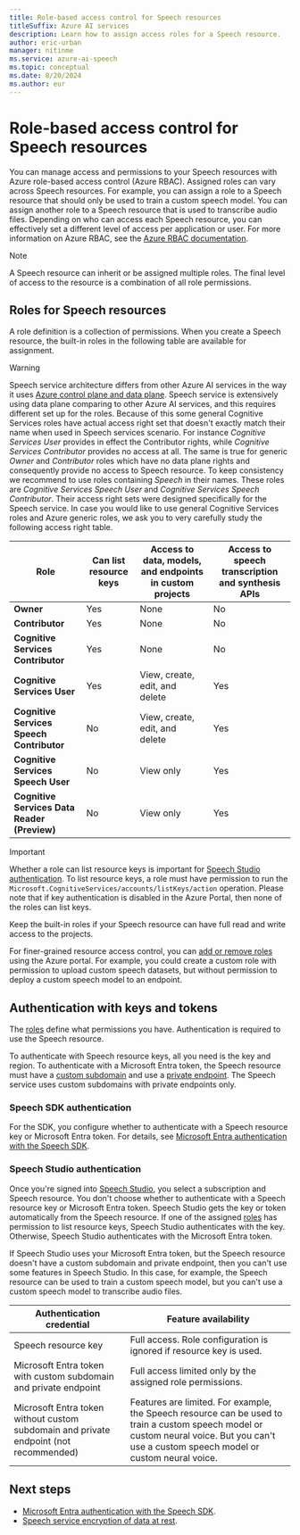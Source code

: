 ```yaml
---
title: Role-based access control for Speech resources
titleSuffix: Azure AI services
description: Learn how to assign access roles for a Speech resource.
author: eric-urban
manager: nitinme
ms.service: azure-ai-speech
ms.topic: conceptual
ms.date: 8/20/2024
ms.author: eur
---
```


# Role-based access control for Speech resources

You can manage access and permissions to your Speech resources with Azure role-based access control (Azure RBAC). Assigned roles can vary across Speech resources. For example, you can assign a role to a Speech resource that should only be used to train a custom speech model. You can assign another role to a Speech resource that is used to transcribe audio files. Depending on who can access each Speech resource, you can effectively set a different level of access per application or user. For more information on Azure RBAC, see the [Azure RBAC documentation](/azure/role-based-access-control/overview).

> [!NOTE]
> A Speech resource can inherit or be assigned multiple roles. The final level of access to the resource is a combination of all role permissions.

## Roles for Speech resources

A role definition is a collection of permissions. When you create a Speech resource, the built-in roles in the following table are available for assignment. 

> [!WARNING]
> Speech service architecture differs from other Azure AI services in the way it uses [Azure control plane and data plane](/azure/azure-resource-manager/management/control-plane-and-data-plane). Speech service is extensively using data plane comparing to other Azure AI services, and this requires different set up for the roles. Because of this some general Cognitive Services roles have actual access right set that doesn't exactly match their name when used in Speech services scenario. For instance *Cognitive Services User* provides in effect the Contributor rights, while *Cognitive Services Contributor* provides no access at all. The same is true for generic *Owner* and *Contributor* roles which have no data plane rights and consequently provide no access to Speech resource. To keep consistency we recommend to use roles containing *Speech* in their names. These roles are *Cognitive Services Speech User* and *Cognitive Services Speech Contributor*. Their access right sets were designed specifically for the Speech service. In case you would like to use general Cognitive Services roles and Azure generic roles, we ask you to very carefully study the following access right table.

| Role | Can list resource keys | Access to data, models, and endpoints in custom projects| Access to speech transcription and synthesis APIs
| ---| ---| ---| ---|
|**Owner** |Yes |None |No |
|**Contributor** |Yes |None |No |
|**Cognitive Services Contributor** |Yes |None |No |
|**Cognitive Services User** |Yes |View, create, edit, and delete |Yes |
|**Cognitive Services Speech Contributor** |No | View, create, edit, and delete |Yes |
|**Cognitive Services Speech User** |No |View only |Yes |
|**Cognitive Services Data Reader (Preview)** |No |View only |Yes |

> [!IMPORTANT]
> Whether a role can list resource keys is important for [Speech Studio authentication](#speech-studio-authentication). To list resource keys, a role must have permission to run the `Microsoft.CognitiveServices/accounts/listKeys/action` operation. Please note that if key authentication is disabled in the Azure Portal, then none of the roles can list keys.

Keep the built-in roles if your Speech resource can have full read and write access to the projects. 

For finer-grained resource access control, you can [add or remove roles](/azure/role-based-access-control/role-assignments-portal?tabs=current) using the Azure portal. For example, you could create a custom role with permission to upload custom speech datasets, but without permission to deploy a custom speech model to an endpoint. 

## Authentication with keys and tokens

The [roles](#roles-for-speech-resources) define what permissions you have. Authentication is required to use the Speech resource. 

To authenticate with Speech resource keys, all you need is the key and region. To authenticate with a Microsoft Entra token, the Speech resource must have a [custom subdomain](speech-services-private-link.md#create-a-custom-domain-name) and use a [private endpoint](speech-services-private-link.md#turn-on-private-endpoints). The Speech service uses custom subdomains with private endpoints only.

### Speech SDK authentication

For the SDK, you configure whether to authenticate with a Speech resource key or Microsoft Entra token. For details, see [Microsoft Entra authentication with the Speech SDK](how-to-configure-azure-ad-auth.md).

### Speech Studio authentication

Once you're signed into [Speech Studio](speech-studio-overview.md), you select a subscription and Speech resource. You don't choose whether to authenticate with a Speech resource key or Microsoft Entra token. Speech Studio gets the key or token automatically from the Speech resource. If one of the assigned [roles](#roles-for-speech-resources) has permission to list resource keys, Speech Studio authenticates with the key. Otherwise, Speech Studio authenticates with the Microsoft Entra token. 

If Speech Studio uses your Microsoft Entra token, but the Speech resource doesn't have a custom subdomain and private endpoint, then you can't use some features in Speech Studio. In this case, for example, the Speech resource can be used to train a custom speech model, but you can't use a custom speech model to transcribe audio files.

| Authentication credential | Feature availability | 
| ---| ---|  
|Speech resource key|Full access. Role configuration is ignored if resource key is used.|
|Microsoft Entra token with custom subdomain and private endpoint|Full access limited only by the assigned role permissions.|
|Microsoft Entra token without custom subdomain and private endpoint (not recommended)|Features are limited. For example, the Speech resource can be used to train a custom speech model or custom neural voice. But you can't use a custom speech model or custom neural voice.|

## Next steps

* [Microsoft Entra authentication with the Speech SDK](how-to-configure-azure-ad-auth.md).
* [Speech service encryption of data at rest](speech-encryption-of-data-at-rest.md).
